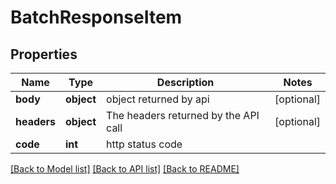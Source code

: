 # BatchResponseItem

## Properties
Name | Type | Description | Notes
------------ | ------------- | ------------- | -------------
**body** | **object** | object returned by api | [optional] 
**headers** | **object** | The headers returned by the API call | [optional] 
**code** | **int** | http status code | 

[[Back to Model list]](../README.md#documentation-for-models) [[Back to API list]](../README.md#documentation-for-api-endpoints) [[Back to README]](../README.md)

